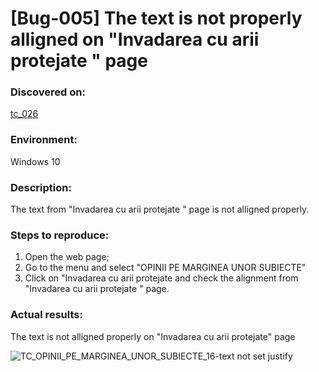 # **[Bug-005] The text is not properly alligned on "Invadarea cu arii protejate " page**

### **Discovered on:**

[tc_026](https://github.com/AlexandraAncaGabor/go-green-resources-testing-project/blob/main/test-cases.md/tc-026.md)

### **Environment:**

Windows 10

### **Description:**

The text from "Invadarea cu arii protejate " page is not alligned properly.

### **Steps to reproduce:**

1.  Open the web page;
2.  Go to the menu and select "OPINII PE MARGINEA UNOR SUBIECTE"
3.  Click on "Invadarea cu arii protejate and check the alignment from "Invadarea cu arii protejate " page.

### **Actual results:**

The text is not alligned properly on "Invadarea cu arii protejate" page


![TC_OPINII_PE_MARGINEA_UNOR_SUBIECTE_16-text not set justify](https://user-images.githubusercontent.com/110250127/221438895-39934b2c-ee9a-44f3-87e2-e1fcff076f92.png)

